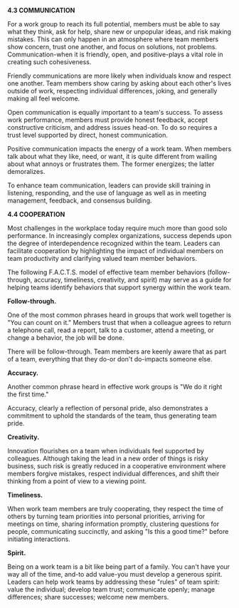 
**4.3 COMMUNICATION**

For a work group to reach its full potential, members must be able to say what they think,
ask for help, share new or unpopular ideas, and risk making mistakes. This can only happen in an atmosphere where team members show concern, trust one another, and focus on solutions, not problems. Communication-when it is friendly, open, and positive-plays a vital role in creating such cohesiveness.

Friendly communications are more likely when individuals know and respect one another. Team members show caring by asking about each other's lives outside of work, respecting individual differences, joking, and generally making all feel welcome.

Open communication is equally important to a team's success. To assess work performance, members must provide honest feedback, accept constructive criticism, and address issues head-on. To do so requires a trust level supported by direct, honest communication.

Positive communication impacts the energy of a work team. When members talk about what they like, need, or want, it is quite different from wailing about what annoys or frustrates them. The former energizes; the latter demoralizes.

To enhance team communication, leaders can provide skill training in listening, responding, and the use of language as well as in meeting management, feedback, and consensus building.

**4.4 COOPERATION**

Most challenges in the workplace today require much more than good solo performance. In increasingly complex organizations, success depends upon the degree of interdependence recognized within the team. Leaders can facilitate cooperation by highlighting the impact of individual members on team productivity and clarifying valued team member behaviors. 

The following F.A.C.T.S. model of effective team member behaviors (follow-through, accuracy, timeliness, creativity, and spirit) may serve as a guide for helping teams identify behaviors that support synergy within the work team.

**Follow-through.**

One of the most common phrases heard in groups that work well together is "You can count on it." Members trust that when a colleague agrees to return a telephone call, read a report, talk to a customer, attend a meeting, or change a behavior, the job will be done. 

There will be follow-through. Team members are keenly aware that as part of a team, everything that they do-or don't do-impacts someone else.

**Accuracy.**

Another common phrase heard in effective work groups is "We do it right the first time."

Accuracy, clearly a reflection of personal pride, also demonstrates a commitment to uphold the standards of the team, thus generating team pride.

**Creativity.**

Innovation flourishes on a team when individuals feel supported by colleagues. Although taking the lead in a new order of things is risky business, such risk is greatly reduced in a cooperative environment where members forgive mistakes, respect individual differences, and shift their thinking from a point of view to a viewing point.

**Timeliness.**

When work team members are truly cooperating, they respect the time of others by turning team priorities into personal priorities, arriving for meetings on time, sharing information promptly, clustering questions for people, communicating succinctly, and asking "Is this a good time?" before initiating interactions.

**Spirit.**

Being on a work team is a bit like being part of a family. You can't have your way all of the time, and-to add value-you must develop a generous spirit. Leaders can help work teams by addressing these "rules" of team spirit: value the individual; develop team trust; communicate openly; manage differences; share successes; welcome new members.
